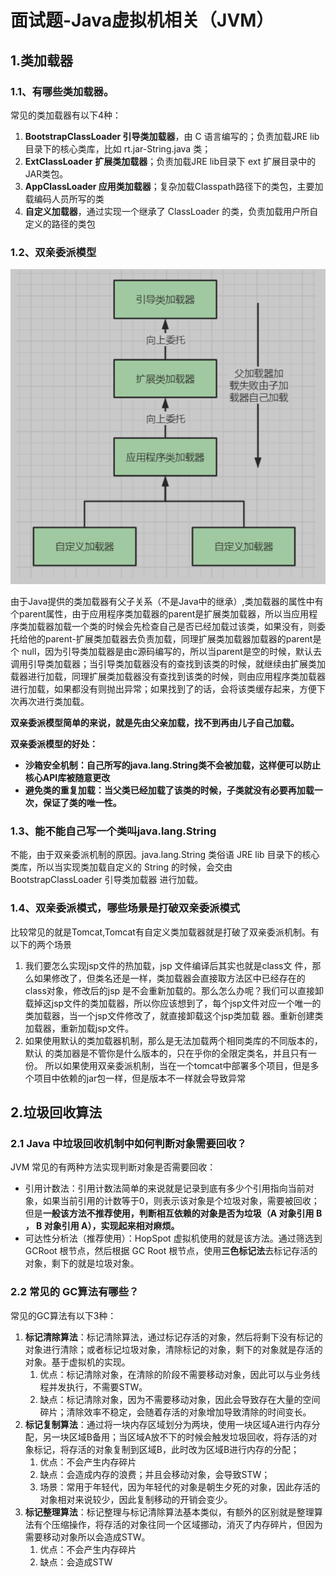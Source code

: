 # 面试题-Java虚拟机相关（JVM）

## 1.类加载器

### 1.1、有哪些类加载器。

常见的类加载器有以下4种：

1. **BootstrapClassLoader 引导类加载器**，由 C 语言编写的；负责加载JRE lib目录下的核心类库，比如 rt.jar-String.java 类；
2. **ExtClassLoader** **扩展类加载器**；负责加载JRE lib目录下 ext 扩展目录中的JAR类包。
3. **AppClassLoader 应用类加载器**；复杂加载Classpath路径下的类包，主要加载编码人员所写的类
4. **自定义加载器**，通过实现一个继承了 ClassLoader 的类，负责加载用户所自定义的路径的类包

### 1.2、双亲委派模型

![类加载器](https://github.com/hjm2015/Java-Interview-Question/blob/main/photo/jvm%E8%99%9A%E6%8B%9F%E6%9C%BA/classLoader.png)

​		由于Java提供的类加载器有父子关系（不是Java中的继承）,类加载器的属性中有个parent属性，由于应用程序类加载器的parent是扩展类加载器，所以当应用程序类加载器加载一个类的时候会先检查自己是否已经加载过该类，如果没有，则委托给他的parent-扩展类加载器去负责加载，同理扩展类加载器加载器的parent是个 null，因为引导类加载器是由c源码编写的，所以当parent是空的时候，默认去调用引导类加载器；当引导类加载器没有的查找到该类的时候，就继续由扩展类加载器进行加载，同理扩展类加载器没有查找到该类的时候，则由应用程序类加载器进行加载，如果都没有则抛出异常；如果找到了的话，会将该类缓存起来，方便下次再次进行类加载。

**双亲委派模型简单的来说，就是先由父亲加载，找不到再由儿子自己加载。**

**双亲委派模型的好处：**

- **沙箱安全机制：自己所写的java.lang.String类不会被加载，这样便可以防止核心API库被随意更改**
- **避免类的重复加载：当父类已经加载了该类的时候，子类就没有必要再加载一次，保证了类的唯一性。**

### 1.3、能不能自己写一个类叫java.lang.String

不能，由于双亲委派机制的原因。java.lang.String 类俗语 JRE lib 目录下的核心类库，所以当实现类加载自定义的 String 的时候，会交由 BootstrapClassLoader 引导类加载器 进行加载。

### 1.4、双亲委派模式，哪些场景是打破双亲委派模式

比较常见的就是Tomcat,Tomcat有自定义类加载器就是打破了双亲委派机制。有以下的两个场景

1. 我们要怎么实现jsp文件的热加载，jsp 文件编译后其实也就是class文 件，那么如果修改了，但类名还是一样，类加载器会直接取方法区中已经存在的class对象，修改后的jsp 是不会重新加载的。那么怎么办呢？我们可以直接卸载掉这jsp文件的类加载器，所以你应该想到了，每个jsp文件对应一个唯一的类加载器，当一个jsp文件修改了，就直接卸载这个jsp类加载 器。重新创建类加载器，重新加载jsp文件。
2. 如果使用默认的类加载器机制，那么是无法加载两个相同类库的不同版本的，默认 的类加器是不管你是什么版本的，只在乎你的全限定类名，并且只有一份。 所以如果使用双亲委派机制，当在一个tomcat中部署多个项目，但是多个项目中依赖的jar包一样，但是版本不一样就会导致异常

## 2.垃圾回收算法

### 2.1 Java 中垃圾回收机制中如何判断对象需要回收？

JVM 常见的有两种方法实现判断对象是否需要回收：

- 引用计数法：引用计数法简单的来说就是记录到底有多少个引用指向当前对象，如果当前引用的计数等于0，则表示该对象是个垃圾对象，需要被回收；但是**一般该方法不推荐使用，判断相互依赖的对象是否为垃圾（A 对象引用 B ， B 对象引用 A），实现起来相对麻烦。**
- 可达性分析法（推荐使用）：HopSpot 虚拟机使用的就是该方法。通过筛选到 GCRoot 根节点，然后根据 GC Root 根节点，使用**三色标记法**去标记存活的对象，剩下的就是垃圾对象。

### 2.2  常见的 GC算法有哪些？

常见的GC算法有以下3种：

1. **标记清除算法**：标记清除算法，通过标记存活的对象，然后将剩下没有标记的对象进行清除；或者标记垃圾对象，清除标记的对象，剩下的对象就是存活的对象。基于虚拟机的实现。
   1. 优点：标记清除对象，在清除的阶段不需要移动对象，因此可以与业务线程并发执行，不需要STW。
   2. 缺点：标记清除对象，因为不需要移动对象，因此会导致存在大量的空间碎片；清除效率不稳定，会随着存活的对象增加导致清除的时间变长。
2. **标记复制算法**：通过将一块内存区域划分为两块，使用一块区域A进行内存分配，另一块区域B备用；当区域A放不下的时候会触发垃圾回收，将存活的对象标记，将存活的对象复制到区域B，此时改为区域B进行内存的分配；
   1. 优点：不会产生内存碎片
   2. 缺点：会造成内存的浪费；并且会移动对象，会导致STW；
   3. 场景：常用于年轻代，因为年轻代的对象是朝生夕死的对象，因此存活的对象相对来说较少，因此复制移动的开销会变少。
3. **标记整理算法**：标记整理与标记清除算法基本类似，有额外的区别就是整理算法有个压缩操作，将存活的对象往同一个区域挪动，消灭了内存碎片，但因为需要移动对象所以会造成STW。
   1. 优点：不会产生内存碎片
   2. 缺点：会造成STW

